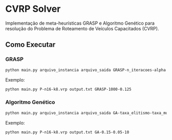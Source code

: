 # CVRP Solver

Implementação de meta-heurísticas GRASP e Algoritmo Genético para resolução do Problema de Roteamento de Veículos Capacitados (CVRP).

## Como Executar

### GRASP
```bash
python main.py arquivo_instancia arquivo_saida GRASP-n_iteracoes-alpha
```

Exemplo:
```bash
python main.py P-n16-k8.vrp output.txt GRASP-1000-0.125
```

### Algoritmo Genético
```bash
python main.py arquivo_instancia arquivo_saida GA-taxa_elitismo-taxa_mutacao-n_geracoes
```

Exemplo:
```bash
python main.py P-n16-k8.vrp output.txt GA-0.15-0.05-10
```
